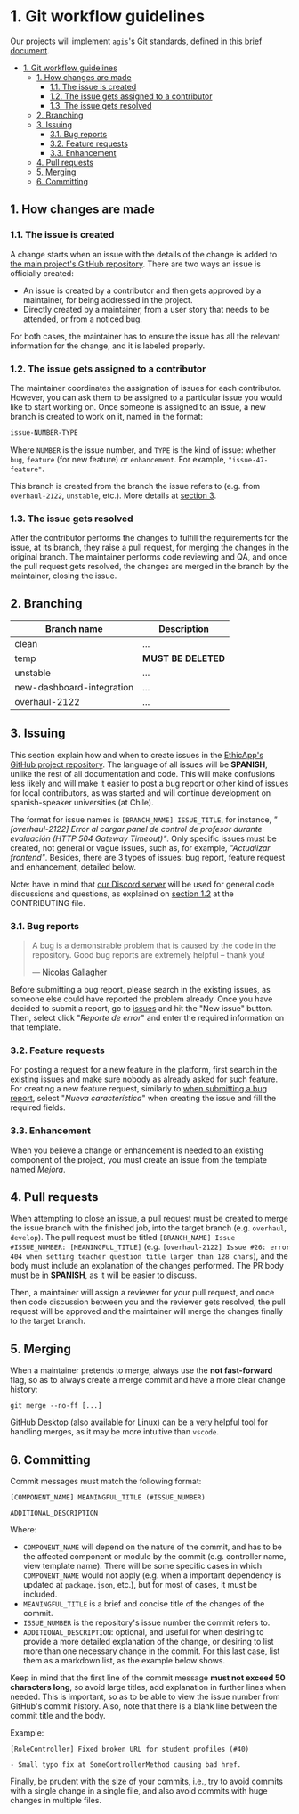 # 1. Git workflow guidelines

Our projects will implement `agis`'s Git standards, defined in [this brief document](https://github.com/agis/git-style-guide/tree/3636597136ca32412382e1885ec46adb538ec7dc#readme).

- [1. Git workflow guidelines](#1-git-workflow-guidelines)
  - [1. How changes are made](#1-how-changes-are-made)
    - [1.1. The issue is created](#11-the-issue-is-created)
    - [1.2. The issue gets assigned to a contributor](#12-the-issue-gets-assigned-to-a-contributor)
    - [1.3. The issue gets resolved](#13-the-issue-gets-resolved)
  - [2. Branching](#2-branching)
  - [3. Issuing](#3-issuing)
    - [3.1. Bug reports](#31-bug-reports)
    - [3.2. Feature requests](#32-feature-requests)
    - [3.3. Enhancement](#33-enhancement)
  - [4. Pull requests](#4-pull-requests)
  - [5. Merging](#5-merging)
  - [6. Committing](#6-committing)

## 1. How changes are made

### 1.1. The issue is created

A change starts when an issue with the details of the change is added to [the main project's GitHub repository](https://github.com/EthicApp-Development/ethicapp-main). There are two ways an issue is officially created:

- An issue is created by a contributor and then gets approved by a maintainer, for being addressed in the project.
- Directly created by a maintainer, from a user story that needs to be attended, or from a noticed bug.

For both cases, the maintainer has to ensure the issue has all the relevant information for the change, and it is labeled properly.

### 1.2. The issue gets assigned to a contributor

The maintainer coordinates the assignation of issues for each contributor. However, you can ask them to be assigned to a particular issue you would like to start working on. Once someone is assigned to an issue, a new branch is created to work on it, named in the format:

```txt
issue-NUMBER-TYPE
```

Where `NUMBER` is the issue number, and `TYPE` is the kind of issue: whether `bug`, `feature` (for new feature) or `enhancement`. For example, `"issue-47-feature"`.

This branch is created from the branch the issue refers to (e.g. from `overhaul-2122`, `unstable`, etc.). More details at [section 3](#3-issuing).

### 1.3. The issue gets resolved

After the contributor performs the changes to fulfill the requirements for the issue, at its branch, they raise a pull request, for merging the changes in the original branch. The maintainer performs code reviewing and QA, and once the pull request gets resolved, the changes are merged in the branch by the maintainer, closing the issue.

## 2. Branching

<!-- ! -->
<!-- TODO: explain the purpose for all branches, and their hierarchy, if needed -->
<!--? what about translation fixes or requests??? -->

| Branch name               | Description         |
| ------------------------- | ------------------- |
| clean                     | ...                 |
| temp                      | **MUST BE DELETED** |
| unstable                  | ...                 |
| new-dashboard-integration | ...                 |
| overhaul-2122             | ...                 |

## 3. Issuing

This section explain how and when to create issues in the [EthicApp's GitHub project repository](https://github.com/EthicApp-Development/ethicapp-main). The language of all issues will be **SPANISH**, unlike the rest of all documentation and code. This will make confusions less likely and will make it easier to post a bug report or other kind of issues for local contributors, as was started and will continue development on spanish-speaker universities (at Chile).

The format for issue names is `[BRANCH_NAME] ISSUE_TITLE`, for instance, *"[overhaul-2122] Error al cargar panel de control de profesor durante evaluación (HTTP 504 Gateway Timeout)"*. Only specific issues must be created, not general or vague issues, such as, for example, *"Actualizar frontend"*. Besides, there are 3 types of issues: bug report, feature request and enhancement, detailed below.

Note: have in mind that [our Discord server](https://discord.gg/w3MD6eX2Cx) will be used for general code discussions and questions, as explained on [section 1.2](./../CONTRIBUTING.md#12-discord) at the CONTRIBUTING file.

### 3.1. Bug reports

> A bug is a demonstrable problem that is caused by the code in the repository. Good bug reports are extremely helpful – thank you!
>
> — [Nicolas Gallagher](https://github.com/necolas/issue-guidelines/blob/2f69c9092efb4bae76592ae2eccdcb045bb333ca/CONTRIBUTING.md)

Before submitting a bug report, please search in the existing issues, as someone else could have reported the problem already. Once you have decided to submit a report, go to [issues](https://github.com/EthicApp-Development/ethicapp-main/issues) and hit the "New issue" button. Then, select click "*Reporte de error*" and enter the required information on that template.

<!-- TODO: example with screenshot -->

### 3.2. Feature requests

For posting a request for a new feature in the platform, first search in the existing issues and make sure nobody as already asked for such feature. For creating a new feature request, similarly to [when submitting a bug report](#31-bug-reports), select "*Nueva característica*" when creating the issue and fill the required fields.

<!-- TODO: example with screenshot -->

### 3.3. Enhancement

When you believe a change or enhancement is needed to an existing component of the project, you must create an issue from the template named *Mejora*.

<!-- TODO: example with screenshot -->

## 4. Pull requests

When attempting to close an issue, a pull request must be created to merge the issue branch with the finished job, into the target branch (e.g. `overhaul`, `develop`). The pull request must be titled `[BRANCH_NAME] Issue #ISSUE_NUMBER: [MEANINGFUL_TITLE]` (e.g. `[overhaul-2122] Issue #26: error 404 when setting teacher question title larger than 128 chars`), and the body must include an explanation of the changes performed. The PR body must be in **SPANISH**, as it will be easier to discuss.

Then, a maintainer will assign a reviewer for your pull request, and once then code discussion between you and the reviewer gets resolved, the pull request will be approved and the maintainer will merge the changes finally to the target branch.

## 5. Merging

When a maintainer pretends to merge, always use the **not fast-forward** flag, so as to always create a merge commit and have a more clear change history:

```shell
git merge --no-ff [...]
```

[GitHub Desktop](https://desktop.github.com/) (also available for Linux) can be a very helpful tool for handling merges, as it may be more intuitive than `vscode`.

## 6. Committing

Commit messages must match the following format:

```text
[COMPONENT_NAME] MEANINGFUL_TITLE (#ISSUE_NUMBER)

ADDITIONAL_DESCRIPTION
```

Where:

- `COMPONENT_NAME` will depend on the nature of the commit, and has to be the affected component or module by the commit (e.g. controller name, view template name). There will be some specific cases in which `COMPONENT_NAME` would not apply (e.g. when a important dependency is updated at `package.json`, etc.), but for most of cases, it must be included.
- `MEANINGFUL_TITLE` is a brief and concise title of the changes of the commit.
- `ISSUE_NUMBER` is the repository's issue number the commit refers to.
- `ADDITIONAL_DESCRIPTION`: optional, and useful for when desiring to provide a more detailed explanation of the change, or desiring to list more than one necessary change in the commit. For this last case, list them as a markdown list, as the example below shows.

Keep in mind that the first line of the commit message **must not exceed 50 characters long**, so avoid large titles, add explanation in further lines when needed. This is important, so as to be able to view the issue number from GitHub's commit history. Also, note that there is a blank line between the commit title and the body.

Example:

```text
[RoleController] Fixed broken URL for student profiles (#40)

- Small typo fix at SomeControllerMethod causing bad href.
```

Finally, be prudent with the size of your commits, i.e., try to avoid commits with a single change in a single file, and also avoid commits with huge changes in multiple files.
